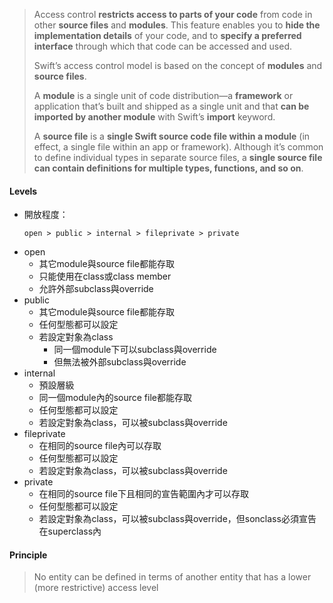 > Access control **restricts access to parts of your code** from code in other **source files** and **modules**. This feature enables you to **hide the implementation details** of your code, and to **specify a preferred interface** through which that code can be accessed and used.
> 
> Swift’s access control model is based on the concept of **modules** and **source files**.
> 
> A **module** is a single unit of code distribution—a **framework** or application that’s built and shipped as a single unit and that **can be imported by another module** with Swift’s **import** keyword.
> 
> A **source file** is a **single Swift source code file within a module** (in effect, a single file within an app or framework). Although it’s common to define individual types in separate source files, a **single source file can contain definitions for multiple types, functions, and so on**.

#### Levels
- 開放程度：
	```
	open > public > internal > fileprivate > private
	```
- open
	- 其它module與source file都能存取
	- 只能使用在class或class member
	- 允許外部subclass與override	
- public
	- 其它module與source file都能存取
	- 任何型態都可以設定
	- 若設定對象為class
		- 同一個module下可以subclass與override
		- 但無法被外部subclass與override
- internal
	- 預設層級
	- 同一個module內的source file都能存取
	- 任何型態都可以設定
	- 若設定對象為class，可以被subclass與override	
- fileprivate
	- 在相同的source file內可以存取
	- 任何型態都可以設定
	- 若設定對象為class，可以被subclass與override
- private
	- 在相同的source file下且相同的宣告範圍內才可以存取
	- 任何型態都可以設定
	- 若設定對象為class，可以被subclass與override，但sonclass必須宣告在superclass內

#### Principle
> No entity can be defined in terms of another entity that has a lower (more restrictive) access level
